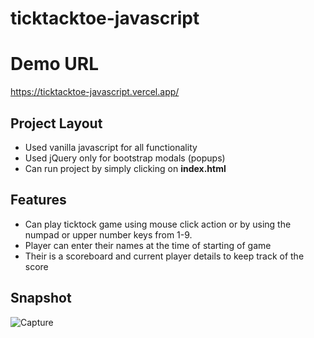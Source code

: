 # ticktacktoe-javascript

# Demo URL
 https://ticktacktoe-javascript.vercel.app/

## Project Layout
- Used vanilla javascript for all functionality
- Used jQuery only for bootstrap modals (popups)
- Can run project by simply clicking on **index.html**

## Features
- Can play ticktock game using mouse click action or by using the numpad or upper number keys from 1-9.
- Player can enter their names at the time of starting of game
- Their is a scoreboard and current player details to keep track of the score

## Snapshot

![Capture](https://user-images.githubusercontent.com/35931111/62157617-36734380-b32b-11e9-9ce9-40cd6ad49d7b.PNG)
